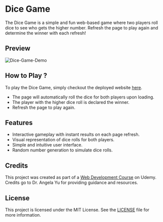 # Dice Game

The Dice Game is a simple and fun web-based game where two players roll dice to see who gets the higher number. Refresh the page to play again and determine the winner with each refresh!

## Preview

![Dice-Game-Demo](./images/demo.png)

## How to Play ?

To play the Dice Game, simply checkout the deployed website [here](https://singhal-amit.github.io/Dice-Game/).

- The page will automatically roll the dice for both players upon loading.
- The player with the higher dice roll is declared the winner.
- Refresh the page to play again.
  
## Features

- Interactive gameplay with instant results on each page refresh.
- Visual representation of dice rolls for both players.
- Simple and intuitive user interface.
- Random number generation to simulate dice rolls.

## Credits

This project was created as part of a [Web Development Course](https://www.udemy.com/course/the-complete-web-development-bootcamp/) on Udemy. Credits go to Dr. Angela Yu for providing guidance and resources.

## License

This project is licensed under the MIT License. See the [LICENSE](./LICENSE) file for more information.
